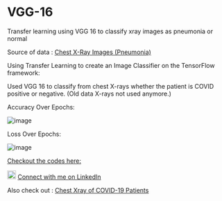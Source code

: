 # VGG-16
Transfer learning using VGG 16 to classify xray images as pneumonia or normal

Source of data : [Chest X-Ray Images (Pneumonia)](https://www.kaggle.com/paultimothymooney/chest-xray-pneumonia)

Using Transfer Learning to create an Image Classifier on the TensorFlow framework:

Used VGG 16 to classify from chest X-rays whether the patient is COVID positive or negative. 
(Old data X-rays not used anymore.)


Accuracy Over Epochs:

![image](https://user-images.githubusercontent.com/10369716/123643245-d0a6d380-d841-11eb-8038-d5f069e2325f.png)


Loss Over Epochs:

![image](https://user-images.githubusercontent.com/10369716/123643193-c389e480-d841-11eb-9132-3f13cb482761.png)


[Checkout the codes here:](https://github.com/NagarajaN-Nethi/VGG-16/blob/master/VGG_16.ipynb)

<img src="https://user-images.githubusercontent.com/10369716/123642142-96890200-d840-11eb-88bb-65b524f06b81.png" alt="drawing" width="20"/> [Connect with me on LinkedIn](https://www.linkedin.com/in/nagarajan-nethi/)

Also check out : [Chest Xray of COVID-19 Patients](https://github.com/NagarajaN-Nethi/Chest-Xray-COVID-19)
